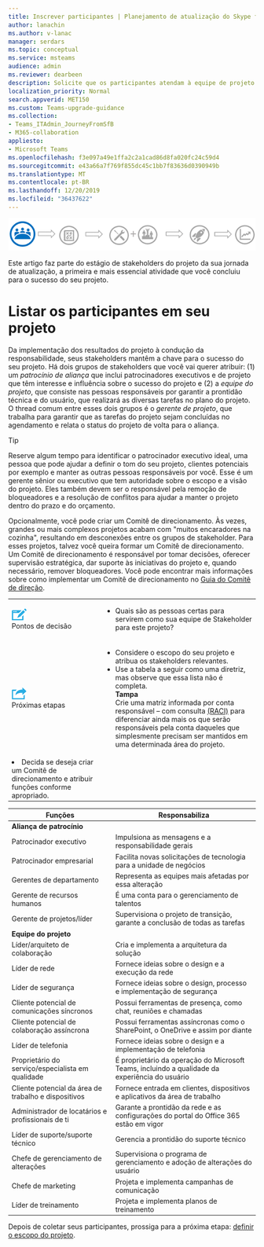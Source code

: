 ```yaml
---
title: Inscrever participantes | Planejamento de atualização do Skype for Business para Teams
author: lanachin
ms.author: v-lanac
manager: serdars
ms.topic: conceptual
ms.service: msteams
audience: admin
ms.reviewer: dearbeen
description: Solicite que os participantes atendam à equipe de projeto para sua atualização.
localization_priority: Normal
search.appverid: MET150
ms.custom: Teams-upgrade-guidance
ms.collection:
- Teams_ITAdmin_JourneyFromSfB
- M365-collaboration
appliesto:
- Microsoft Teams
ms.openlocfilehash: f3e097a49e1ffa2c2a1cad86d8fa020fc24c59d4
ms.sourcegitcommit: e43a66a7f769f855dc45c1bb7f83636d0390949b
ms.translationtype: MT
ms.contentlocale: pt-BR
ms.lasthandoff: 12/20/2019
ms.locfileid: "36437622"
---
```

![Ilustração mostrando o estado dos participantes da jornada da atualização](media/upgrade-banner-stakeholders.png "Estágios da jornada da atualização, com ênfase na coleta de sua equipe de participantes do projeto")

Este artigo faz parte do estágio de stakeholders do projeto da sua jornada de atualização, a primeira e mais essencial atividade que você concluiu para o sucesso do seu projeto.


# <a name="enlist-your-project-stakeholders"></a>Listar os participantes em seu projeto

Da implementação dos resultados do projeto à condução da responsabilidade, seus stakeholders mantêm a chave para o sucesso do seu projeto. Há dois grupos de stakeholders que você vai querer atribuir: (1) um _patrocínio de aliança_ que inclui patrocinadores executivos e de projeto que têm interesse e influência sobre o sucesso do projeto e (2) a _equipe do projeto_, que consiste nas pessoas responsáveis por garantir a prontidão técnica e do usuário, que realizará as diversas tarefas no plano do projeto. O thread comum entre esses dois grupos é o _gerente de projeto_, que trabalha para garantir que as tarefas do projeto sejam concluídas no agendamento e relata o status do projeto de volta para o aliança.

> [!Tip]
> Reserve algum tempo para identificar o patrocinador executivo ideal, uma pessoa que pode ajudar a definir o tom do seu projeto, clientes potenciais por exemplo e manter as outras pessoas responsáveis por você. Esse é um gerente sênior ou executivo que tem autoridade sobre o escopo e a visão do projeto. Eles também devem ser o responsável pela remoção de bloqueadores e a resolução de conflitos para ajudar a manter o projeto dentro do prazo e do orçamento.

Opcionalmente, você pode criar um Comitê de direcionamento. Às vezes, grandes ou mais complexos projetos acabam com "muitos encaradores na cozinha", resultando em desconexões entre os grupos de stakeholder. Para esses projetos, talvez você queira formar um Comitê de direcionamento. Um Comitê de direcionamento é responsável por tomar decisões, oferecer supervisão estratégica, dar suporte às iniciativas do projeto e, quando necessário, remover bloqueadores. Você pode encontrar mais informações sobre como implementar um Comitê de direcionamento no [Guia do Comitê de direção](https://aka.ms/SteeringCommittee).

| | |
|---|---|
| ![Um ícone representando pontos de decisão](media/audio_conferencing_image7.png) <br/>Pontos de decisão | <ul><li>Quais são as pessoas certas para servirem como sua equipe de Stakeholder para este projeto?</li></ul> |
| ![Um ícone representando os próximos passos](media/audio_conferencing_image9.png)<br/>Próximas etapas | <ul><li>Considere o escopo do seu projeto e atribua os stakeholders relevantes.</li><li>Use a tabela a seguir como uma diretriz, mas observe que essa lista não é completa.<br><strong>Tampa</strong><br>Crie uma matriz informada por conta responsável – com consulta [(RACI)](https://en.wikipedia.org/wiki/Responsibility_assignment_matrix) para diferenciar ainda mais os que serão responsáveis pela conta daqueles que simplesmente precisam ser mantidos em uma determinada área do projeto.</li> |
| <li>Decida se deseja criar um Comitê de direcionamento e atribuir funções conforme apropriado.</li></ul> | |

| Funções | Responsabiliza |
|---|---|
| **Aliança de patrocínio** | |
| Patrocinador executivo | Impulsiona as mensagens e a responsabilidade gerais |
| Patrocinador empresarial | Facilita novas solicitações de tecnologia para a unidade de negócios |
| Gerentes de departamento | Representa as equipes mais afetadas por essa alteração |
| Gerente de recursos humanos | É uma conta para o gerenciamento de talentos |
| Gerente de projetos/líder | Supervisiona o projeto de transição, garante a conclusão de todas as tarefas |
| **Equipe do projeto** | |
| Líder/arquiteto de colaboração | Cria e implementa a arquitetura da solução |
| Líder de rede | Fornece ideias sobre o design e a execução da rede |
| Líder de segurança | Fornece ideias sobre o design, processo e implementação de segurança |
| Cliente potencial de comunicações síncronos | Possui ferramentas de presença, como chat, reuniões e chamadas |
| Cliente potencial de colaboração assíncrona | Possui ferramentas assíncronas como o SharePoint, o OneDrive e assim por diante |
| Líder de telefonia | Fornece ideias sobre o design e a implementação de telefonia |
| Proprietário do serviço/especialista em qualidade | É proprietário da operação do Microsoft Teams, incluindo a qualidade da experiência do usuário |
| Cliente potencial da área de trabalho e dispositivos | Fornece entrada em clientes, dispositivos e aplicativos da área de trabalho |
| Administrador de locatários e profissionais de ti | Garante a prontidão da rede e as configurações do portal do Office 365 estão em vigor |
| Líder de suporte/suporte técnico | Gerencia a prontidão do suporte técnico |
| Chefe de gerenciamento de alterações | Supervisiona o programa de gerenciamento e adoção de alterações do usuário |
| Chefe de marketing | Projeta e implementa campanhas de comunicação |
| Líder de treinamento | Projeta e implementa planos de treinamento |

Depois de coletar seus participantes, prossiga para a próxima etapa: [definir o escopo do projeto](https://aka.ms/SkypetoTeams-Scope).
